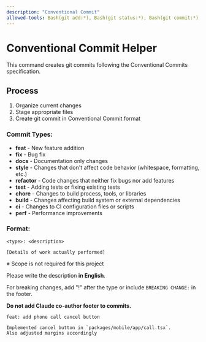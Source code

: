 ```yaml
---
description: "Conventional Commit"
allowed-tools: Bash(git add:*), Bash(git status:*), Bash(git commit:*), Bash(git diff:*)
---
```


# Conventional Commit Helper

This command creates git commits following the Conventional Commits specification.

## Process

1. Organize current changes
2. Stage appropriate files  
3. Create git commit in Conventional Commit format

### Commit Types:
- **feat** - New feature addition
- **fix** - Bug fix
- **docs** - Documentation only changes
- **style** - Changes that don't affect code behavior (whitespace, formatting, etc.)
- **refactor** - Code changes that neither fix bugs nor add features
- **test** - Adding tests or fixing existing tests
- **chore** - Changes to build process, tools, or libraries
- **build** - Changes affecting build system or external dependencies
- **ci** - Changes to CI configuration files or scripts
- **perf** - Performance improvements

### Format:
```
<type>: <description>

[Details of work actually performed]
```
※ Scope is not required for this project

Please write the description **in English**.

For breaking changes, add "!" after the type or include `BREAKING CHANGE:` in the footer.

 **Do not add Claude co-author footer to commits.** 

```commit
feat: add phone call cancel button

Implemented cancel button in `packages/mobile/app/call.tsx`.
Also adjusted margins accordingly
```
